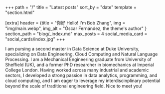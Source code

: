+++
path = "/"
title = "Latest posts"
sort_by = "date"
template = "section.html"

[extra]
header = {title = "你好 Hello! I'm Bob Zhang", img = "img/main.webp", img_alt = "Óscar Fernández, the theme's author" }
section_path = "blog/_index.md"
max_posts = 4
social_media_card = "social_cards/index.jpg"
+++

I am pursing a second master in Data Science at Duke University, specializing on Data Engineering, Cloud Computing and Natural Language Processing. I am a Mechanical Engineering graduate from University of Sheffield (UK), and a former PhD researcher in biomechanics at Imperial College London. Having worked across many industrial and academic sectors, I developed a strong passion in data analytics, programming, and cloud computing, and I am eager to leverage my interdiscinplinary potential beyond the scale of traditional engineering field. Nice to meet you! 

